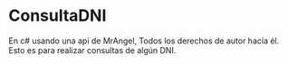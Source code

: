 # ConsultaDNI
En c# usando una api de MrAngel, Todos los derechos de autor hacía él. Esto es para realizar consultas de algún DNI. 
